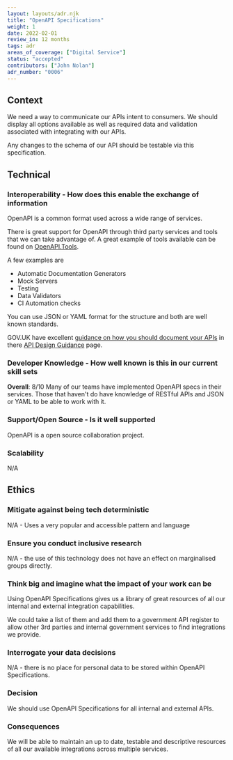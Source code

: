 ```yaml
---
layout: layouts/adr.njk
title: "OpenAPI Specifications"
weight: 1
date: 2022-02-01
review_in: 12 months
tags: adr
areas_of_coverage: ["Digital Service"]
status: "accepted"
contributors: ["John Nolan"]
adr_number: "0006"
---
```


## Context

We need a way to communicate our APIs intent to consumers. We should display all options available as well as required data and validation associated with integrating with our APIs.

Any changes to the schema of our API should be testable via this specification.

## Technical

### Interoperability - How does this enable the exchange of information

OpenAPI is a common format used across a wide range of services.

There is great support for OpenAPI through third party services and tools that we can take advantage of. A great example of tools available can be found on [OpenAPI.Tools](https://openapi.tools/).

A few examples are

- Automatic Documentation Generators
- Mock Servers
- Testing
- Data Validators
- CI Automation checks

You can use JSON or YAML format for the structure and both are well known standards.

GOV.UK have excellent [guidance on how you should document your APIs](https://www.gov.uk/guidance/how-to-document-apis) in there [API Design Guidance](https://www.gov.uk/government/collections/api-design-guidance) page.

### Developer Knowledge - How well known is this in our current skill sets

**Overall**: 8/10
Many of our teams have implemented OpenAPI specs in their services. Those that haven't do have knowledge of RESTful APIs and JSON or YAML to be able to work with it.

### Support/Open Source - Is it well supported

OpenAPI is a open source collaboration project.

### Scalability

N/A

## Ethics

### Mitigate against being tech deterministic

N/A - Uses a very popular and accessible pattern and language

### Ensure you conduct inclusive research

N/A - the use of this technology does not have an effect on marginalised groups directly.

### Think big and imagine what the impact of your work can be

Using OpenAPI Specifications gives us a library of great resources of all our internal and external integration capabilities.

We could take a list of them and add them to a government API register to allow other 3rd parties and internal government services to find integrations we provide.

### Interrogate your data decisions

N/A - there is no place for personal data to be stored within OpenAPI Specifications.

### Decision

We should use OpenAPI Specifications for all internal and external APIs.

### Consequences

We will be able to maintain an up to date, testable and descriptive resources of all our available integrations across multiple services.
